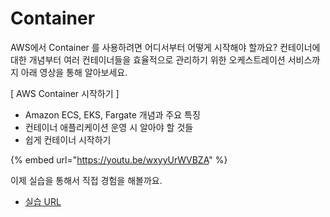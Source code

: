 # Container

AWS에서 Container 를 사용하려면 어디서부터 어떻게 시작해야 할까요? 컨테이너에 대한 개념부터 여러 컨테이너들을 효율적으로 관리하기 위한 오케스트레이션 서비스까지 아래 영상을 통해 알아보세요.

\[ AWS Container 시작하기 ]

* Amazon ECS, EKS, Fargate 개념과 주요 특징
* 컨테이너 애플리케이션 운영 시 알아야 할 것들
* 쉽게 컨테이너 시작하기

{% embed url="https://youtu.be/wxyyUrWVBZA" %}

이제 실습을 통해서 직접 경험을 해볼까요.

* [실습 URL](https://catalog.us-east-1.prod.workshops.aws/workshops/8c9036a7-7564-434c-b558-3588754e21f5/ko-KR)
